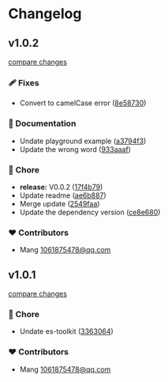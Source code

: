 # Changelog


## v1.0.2

[compare changes](https://github.com/mangmax/nuxt-es-toolkit/compare/v1.0.1...v1.0.2)

### 🩹 Fixes

- Convert to camelCase error ([8e58730](https://github.com/mangmax/nuxt-es-toolkit/commit/8e58730))

### 📖 Documentation

- Undate playground example ([a3794f3](https://github.com/mangmax/nuxt-es-toolkit/commit/a3794f3))
- Update the wrong word ([933aaaf](https://github.com/mangmax/nuxt-es-toolkit/commit/933aaaf))

### 🏡 Chore

- **release:** V0.0.2 ([17f4b79](https://github.com/mangmax/nuxt-es-toolkit/commit/17f4b79))
- Update readme ([ae6b887](https://github.com/mangmax/nuxt-es-toolkit/commit/ae6b887))
- Merge update ([2549faa](https://github.com/mangmax/nuxt-es-toolkit/commit/2549faa))
- Update the dependency version ([ce8e680](https://github.com/mangmax/nuxt-es-toolkit/commit/ce8e680))

### ❤️ Contributors

- Mang <1061875478@qq.com>

## v1.0.1

[compare changes](https://github.com/mangmax/nuxt-es-toolkit/compare/v0.0.2...v1.0.1)

### 🏡 Chore

- Undate es-toolkit ([3363064](https://github.com/mangmax/nuxt-es-toolkit/commit/3363064))

### ❤️ Contributors

- Mang <1061875478@qq.com>

